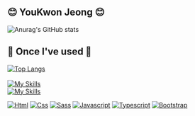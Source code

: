 
## 😊 YouKwon Jeong 😊
![Anurag's GitHub stats](https://github-readme-stats.vercel.app/api?username=youkwon515&show_icons=true&theme=dark) <br>

## 🔨 Once I've used 🔨
[![Top Langs](https://github-readme-stats.vercel.app/api/top-langs/?username=youkwon515&hide_progress=true)](https://github.com/anuraghazra/github-readme-stats) <br><br>
[![My Skills](https://skillicons.dev/icons?i=js,ts,html,css,scss)](https://skillicons.dev) <br>
[![My Skills](https://skillicons.dev/icons?i=react,nodejs,django,python,vscode,mysql,aws,stackoverflow)](https://skillicons.dev)

[![Html](https://img.shields.io/badge/html5-black?style=for-the-badge&logo=html5)](https://github.com/wervlad)
[![Css](https://img.shields.io/badge/css3-black?style=for-the-badge&logo=css3)](https://github.com/wervlad)
[![Sass](https://img.shields.io/badge/sass-black?style=for-the-badge&logo=sass)](https://github.com/wervlad)
[![Javascript](https://img.shields.io/badge/js-black?style=for-the-badge&logo=javascript)](https://github.com/wervlad)
[![Typescript](https://img.shields.io/badge/ts-black?style=for-the-badge&logo=typescript)](https://github.com/wervlad)
[![Bootstrap](https://img.shields.io/badge/bootstrap-black?style=for-the-badge&logo=bootstrap)](https://github.com/wervlad) <br>
